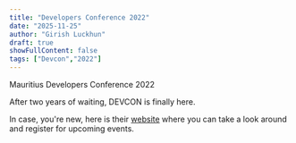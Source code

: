 ```yaml
---
title: "Developers Conference 2022"
date: "2025-11-25"
author: "Girish Luckhun"
draft: true   
showFullContent: false
tags: ["Devcon","2022"]                                            
---
```


Mauritius Developers Conference 2022

After two years of waiting, DEVCON is finally here. 

In case, you're new, here is their [website](https://conference.mscc.mu/) where you can take a look around and register for upcoming events.
